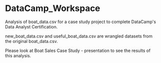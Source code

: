 # DataCamp_Workspace

Analysis of boat_data.csv for a case study project to complete DataCamp's Data Analyst Certification.

new_boat_data.csv and useful_boat_data.csv are wrangled datasets from the original boat_data.csv.

Please look at Boat Sales Case Study - presentation to see the results of this analysis.
